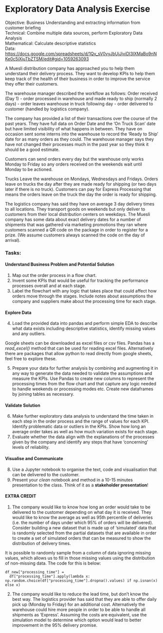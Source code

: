 
# Exploratory Data Analysis Exercise

Objective: Business Understanding and extracting information from customer briefing  
Technical: Combine multiple data sources, perform Exploratory Data Analysis   
Mathematical: Calculate descriptive statistics  
Data: https://docs.google.com/spreadsheets/d/1Qy_sV0vyJbUjJjviDl3lXMaBo9nNKe0c5iXjuTbZTSM/edit#gid=1059263093

A Muesli distribution company has approached you to help them understand their delivery process. They want to develop KPIs to help them keep track of the health of their business in order to improve the service they offer their customers.

The warehouse manager described the workflow as follows:
Order received (Day 1) - order processed in warehouse and made ready to ship (normally 2 days) - order leaves warehouse in truck following day - order delivered to customer (handled by logistics company).

The company has provided a list of their transactions over the course of the past years. They have full data on Order Date and the ‘On Truck Scan’ date but have limited visibility of what happens in between. They have on occasion sent some interns into the warehouse to record the ‘Ready to Ship’ date for as many orders as they could. The warehouse manager says they have not changed their processes much in the past year so they think it should be a good estimate. 

Customers can send orders every day but the warehouse only works Monday to Friday so any orders received on the weekends wait until Monday to be actioned.

Trucks Leave the warehouse on Mondays, Wednesdays and Fridays.
Orders leave on trucks the day after they are made ready for shipping (or two days later if there is no truck).
Customers can pay for Express Processing that means the orders leave on the truck the day the order is ready for shipping.

The logistics company has said they have on average 3 day delivery times to all locations. They transport goods on weekends but only deliver to customers from their local distribution centers on weekdays. The Muesli company has some data about exact delivery dates for a number of shipments that was gathered via marketing promotions they ran where customers scanned a QR code on the package in order to register for a prize. (We assume customers always scanned the code on the day of arrival).

### Tasks:   
#### Understand Business Problem and Potential Solution
1. Map out the order process in a flow chart. 
2. Invent some KPIs that would be useful for tracking the performance processes overall and at each stage.
3. Label the flowchart with any logic that takes place that could affect how orders move through the stages. Include notes about assumptions the company and suppliers make about the processing time for each stage.  
#### Explore Data
4. Load the provided data into pandas and perform simple EDA to describe what data exists including descriptive statistics, identify missing values and any outliers.

Google sheets can be downloaded as excel files or csv files.
Pandas has a *read_excel()* method that can be used for reading excel files.
Alternatively there are packages that allow python to read directly from google sheets, feel free to explore these.  

5. Prepare your data for further analysis by combining and augmenting it in any way to generate the data needed to validate the assumptions and measure the KPIs. Use Pandas to create new columns to represent the processing times from the flow chart and that capture any logic needed to handle weekends or processing modes etc. Create new dataframes by joining tables as necessary.
#### Validate Solution
6. Make further exploratory data analysis to understand the time taken in each step in the order process and the range of values for each KPI. Identify problematic data or outliers in the KPIs. Show how long an average order takes as well as how much variation exists for each stage. 
7. Evaluate whether the data align with the explanations of the processes given by the company and identify any steps that have ‘concerning’ levels of reliability.
#### Visualise and Communicate
8. Use a Jupyter notebook to organise the text, code and visualisation that can be delivered to the customer.
9. Present your *clean* notebook and method in a 10-15 minutes presentation to the class. Think of it as a **stakeholder presentation**!
  
#### EXTRA CREDIT  
1. The company would like to know how long an order would take to be delivered to the customer depending on what day it is received. They would like to know the average as well as 95th percentile of deliveries (i.e. the number of days under which 95% of orders will be delivered). Consider building a new dataset that is made up of ‘simulated’ data that is randomly selected from the partial datasets that are available in order to create a set of simulated orders that can be measured to show the distribution of delivery times. 

It is possible to randomly sample from a column of data ignoring missing values, which allows us to fill in those missing values using the distribution of non-missing data. The code for this is below:
```
df_new["processing_time"] = 
  df["processing_time"].apply(lambda x: np.random.choice(df["processing_time"].dropna().values) if np.isnan(x) else x)
```

2. The company would like to reduce the lead time, but don’t know the best way. The logistics provider has said that they are able to offer daily pick up (Monday to Friday) for an additional cost. Alternatively the warehouse could hire more people in order to be able to handle all shipments as ‘Express’. Assuming the costs are equivalent, use the simulation model to determine which option would lead to better improvement in the 95% delivery promise.








